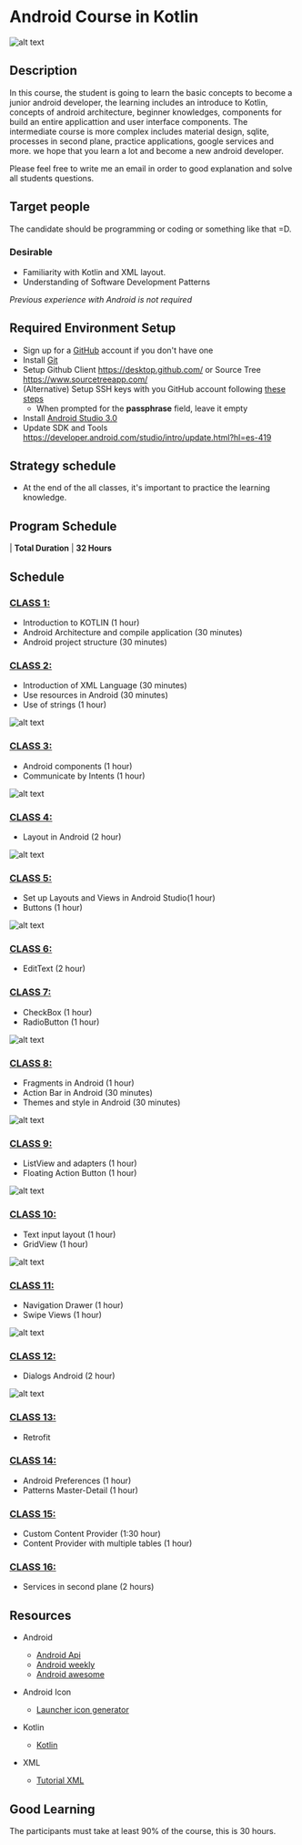 # Android Course in Kotlin

![alt text](https://github.com/alejouribesanchez/androidCourseKotlin/blob/master/class_1/kotlin.png)


## Description

In this course, the student is going to learn the basic concepts to become a junior android developer, the learning includes an introduce to Kotlin, concepts of android architecture, beginner knowledges, components for build an entire applicattion and user interface components.  The intermediate course is more complex includes material design, sqlite, processes in second plane, practice applications, google services and more. we hope that you learn a lot and become a new android developer.

Please feel free to write me an email in order to good explanation and solve all students questions.

## Target people

The candidate should be programming or coding or something like that =D.

### Desirable
- Familiarity with Kotlin and XML layout.
- Understanding of Software Development Patterns

*Previous experience with Android is not required*

## Required Environment Setup

- Sign up for a [GitHub](http://github.com/) account if you don't have one
- Install [Git](https://git-scm.com/)
- Setup Github Client https://desktop.github.com/  or Source Tree https://www.sourcetreeapp.com/
- (Alternative) Setup SSH keys with you GitHub account following [these steps](https://help.github.com/articles/generating-an-ssh-key/)
  - When prompted for the **passphrase** field, leave it empty
- Install [Android Studio 3.0](https://developer.android.com/studio/preview/index.html?hl=es-419#mac-canary-bundle)
- Update SDK and Tools https://developer.android.com/studio/intro/update.html?hl=es-419

## Strategy schedule

- At the end of the all classes, it's important to practice the learning knowledge.  

## Program Schedule

 | **Total Duration** | **32 Hours**

## Schedule 


### [CLASS 1:](https://github.com/alejouribesanchez/androidCourseKotlin/tree/master/class_1) 
- Introduction to KOTLIN (1 hour)
- Android Architecture and compile application (30 minutes)
- Android project structure (30 minutes)

### [CLASS 2:](https://github.com/alejouribesanchez/androidCourseKotlin/tree/master/class_2)

- Introduction of XML Language (30 minutes)
- Use resources in Android (30 minutes)
- Use of strings (1 hour)

![alt text](https://github.com/alejouribesanchez/androidCourseKotlin/blob/master/class_1/Gallery/GalleryClass/class2.png)

### [CLASS 3:](https://github.com/alejouribesanchez/androidCourseKotlin/tree/master/class_3) 

- Android components  (1 hour)
- Communicate by Intents  (1 hour)

![alt text](https://github.com/alejouribesanchez/androidCourseKotlin/blob/master/class_1/Gallery/GalleryClass/class3.png)

### [CLASS 4:](https://github.com/alejouribesanchez/androidCourseKotlin/tree/master/class_4) 

- Layout in Android (2 hour)

![alt text](https://github.com/alejouribesanchez/androidCourseKotlin/blob/master/class_1/Gallery/GalleryClass/class4.png)

### [CLASS 5:](https://github.com/alejouribesanchez/androidCourseKotlin/tree/master/class_5) 

- Set up Layouts and Views in Android Studio(1 hour)
- Buttons (1 hour)

![alt text](https://github.com/alejouribesanchez/androidCourseKotlin/blob/master/class_1/Gallery/GalleryClass/class5.png)

### [CLASS 6:](https://github.com/alejouribesanchez/androidCourseKotlin/tree/master/class_6) 

- EditText (2 hour)

### [CLASS 7:](https://github.com/alejouribesanchez/androidCourseKotlin/tree/master/class_7) 

- CheckBox (1 hour)
- RadioButton (1 hour)

![alt text](https://github.com/alejouribesanchez/androidCourseKotlin/blob/master/class_1/Gallery/GalleryClass/class6.png)

### [CLASS 8:](https://github.com/alejouribesanchez/androidCourseKotlin/tree/master/class_8) 

- Fragments in Android (1 hour)
- Action Bar in Android (30 minutes)
- Themes and style in Android (30 minutes)

![alt text](https://github.com/alejouribesanchez/androidCourseKotlin/blob/master/class_1/Gallery/GalleryClass/class7.png)

### [CLASS 9:](https://github.com/alejouribesanchez/androidCourseKotlin/tree/master/class_9) 

- ListView and adapters (1 hour)
- Floating Action Button (1 hour)

![alt text](https://github.com/alejouribesanchez/androidCourseKotlin/blob/master/class_1/Gallery/GalleryClass/class8.png)

### [CLASS 10:](https://github.com/alejouribesanchez/androidCourseKotlin/tree/master/class_10) 

- Text input layout (1 hour)
- GridView (1 hour)

![alt text](https://github.com/alejouribesanchez/androidCourseKotlin/blob/master/class_1/Gallery/GalleryClass/class9.png)

### [CLASS 11:](https://github.com/alejouribesanchez/androidCourseKotlin/tree/master/class_11) 

- Navigation Drawer (1 hour)
- Swipe Views (1 hour)

![alt text](https://github.com/alejouribesanchez/androidCourseKotlin/blob/master/class_1/Gallery/GalleryClass/class10.png)

### [CLASS 12:](https://github.com/alejouribesanchez/androidCourseKotlin/tree/master/class_12) 

- Dialogs Android (2 hour)

![alt text](https://github.com/alejouribesanchez/androidCourseKotlin/blob/master/class_1/Gallery/GalleryClass/class11.png)

### [CLASS 13:](https://github.com/alejouribesanchez/androidCourseKotlin/tree/master/class_13) 

- Retrofit

### [CLASS 14:](https://github.com/alejouribesanchez/androidCourseKotlin/tree/master/class_14) 

- Android Preferences (1 hour)
- Patterns Master-Detail (1 hour)

### [CLASS 15:](https://github.com/alejouribesanchez/androidCourseKotlin/tree/master/class_15) 

- Custom Content Provider (1:30 hour)
- Content Provider with multiple tables (1 hour)

### [CLASS 16:](https://github.com/alejouribesanchez/androidCourseKotlin/tree/master/class_16) 

- Services in second plane (2 hours)

## Resources

- Android
  - [Android Api](https://developer.android.com/reference/packages.html)
  - [Android weekly](http://androidweekly.net/)
  - [Android awesome](https://github.com/wasabeef/awesome-android-ui)

- Android Icon
  - [Launcher icon generator](https://romannurik.github.io/AndroidAssetStudio/icons-launcher.html#foreground.type=clipart&foreground.clipart=android&foreground.space.trim=1&foreground.space.pad=0.25&foreColor=rgba(96%2C%20125%2C%20139%2C%200)&backColor=rgb(68%2C%20138%2C%20255)&crop=0&backgroundShape=square&effects=none)

- Kotlin
  - [Kotlin](https://kotlinlang.org/docs/reference/typecasts.html)

- XML
  - [Tutorial XML](http://www.desarrolloweb.com/manuales/manual-introduccion-xml.html)

## Good Learning

The participants must take at least 90% of the course, this is 30 hours.
